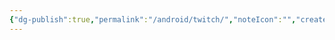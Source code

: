 ```yaml
---
{"dg-publish":true,"permalink":"/android/twitch/","noteIcon":"","created":"","updated":""}
---
```


